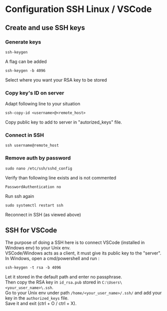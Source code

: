 # Configuration SSH Linux / VSCode

## Create and use SSH keys

### Generate keys
```
ssh-keygen
```  
A flag can be added
```
ssh-keygen -b 4096
```  

Select where you want your RSA key to be stored

### Copy key's ID on server
Adapt following line to your situation  
```
ssh-copy-id <username>@<remote_host>
```  
Copy public key to add to server in "autorized_keys" file.

### Connect in SSH
```
ssh username@remote_host
```

### Remove auth by password
```
sudo nano /etc/ssh/sshd_config
```  
Verify than following line exists and is not commented  
```
PasswordAuthentication no
```  
Run ssh again  
```
sudo systemctl restart ssh
```  
Reconnect in SSH (as viewed above)

<!--https://www.digitalocean.com/community/tutorials/how-to-set-up-ssh-keys-on-ubuntu-20-04-->

## SSH for VSCode
The purpose of doing a SSH here is to connect VSCode (installed in Windows env) to your Unix env.  
VSCode/Windows acts as a client, it must give its public key to the "server".  
In Windows, open a cmd/powershell and run :  
```
ssh-keygen -t rsa -b 4096
```
Let it stored in the default path and enter no passphrase.  
Then copy the RSA key in ```id_rsa.pub``` stored in ```C:\Users\<your_user_name>\.ssh```.  
Go to your Unix env under path ```/home/<your_user_name>/.ssh/``` and add your key in the ```authorized_keys``` file.  
Save it and exit (ctrl + O / ctrl + X).
